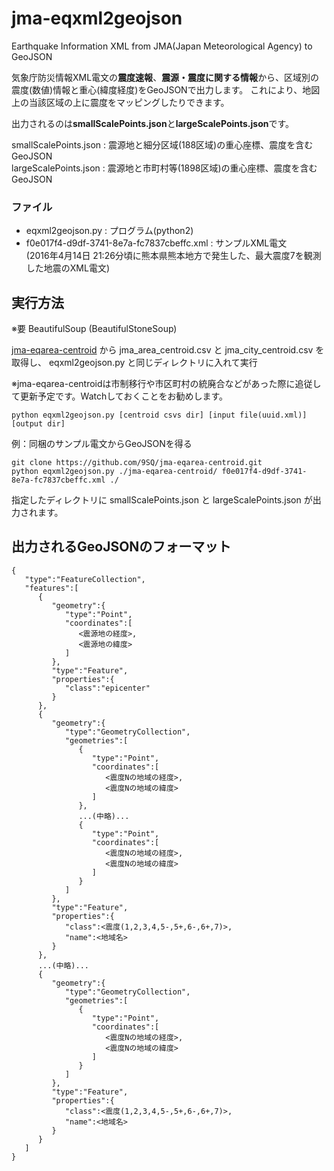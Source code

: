 jma-eqxml2geojson
======

Earthquake Information XML from JMA(Japan Meteorological Agency) to GeoJSON

気象庁防災情報XML電文の**震度速報**、**震源・震度に関する情報**から、区域別の震度(数値)情報と重心(緯度経度)をGeoJSONで出力します。
これにより、地図上の当該区域の上に震度をマッピングしたりできます。

出力されるのは**smallScalePoints.json**と**largeScalePoints.json**です。

smallScalePoints.json : 震源地と細分区域(188区域)の重心座標、震度を含むGeoJSON  
largeScalePoints.json : 震源地と市町村等(1898区域)の重心座標、震度を含むGeoJSON  

### ファイル

* eqxml2geojson.py : プログラム(python2)
* f0e017f4-d9df-3741-8e7a-fc7837cbeffc.xml : サンプルXML電文  
(2016年4月14日 21:26分頃に熊本県熊本地方で発生した、最大震度7を観測した地震のXML電文)

## 実行方法

※要 BeautifulSoup (BeautifulStoneSoup)

[jma-eqarea-centroid](https://github.com/9SQ/jma-eqarea-centroid) から jma_area_centroid.csv と jma_city_centroid.csv を取得し、 eqxml2geojson.py と同じディレクトリに入れて実行

※jma-eqarea-centroidは市制移行や市区町村の統廃合などがあった際に追従して更新予定です。Watchしておくことをお勧めします。

```
python eqxml2geojson.py [centroid csvs dir] [input file(uuid.xml)] [output dir] 
```

例：同梱のサンプル電文からGeoJSONを得る
```
git clone https://github.com/9SQ/jma-eqarea-centroid.git
python eqxml2geojson.py ./jma-eqarea-centroid/ f0e017f4-d9df-3741-8e7a-fc7837cbeffc.xml ./
```

指定したディレクトリに smallScalePoints.json と largeScalePoints.json が出力されます。

## 出力されるGeoJSONのフォーマット
```
{
   "type":"FeatureCollection",
   "features":[
      {
         "geometry":{
            "type":"Point",
            "coordinates":[
               <震源地の経度>,
               <震源地の緯度>
            ]
         },
         "type":"Feature",
         "properties":{
            "class":"epicenter"
         }
      },
      {
         "geometry":{
            "type":"GeometryCollection",
            "geometries":[
               {
                  "type":"Point",
                  "coordinates":[
                     <震度Nの地域の経度>,
                     <震度Nの地域の緯度>
                  ]
               },
               ...(中略)...
               {
                  "type":"Point",
                  "coordinates":[
                     <震度Nの地域の経度>,
                     <震度Nの地域の緯度>
                  ]
               }
            ]
         },
         "type":"Feature",
         "properties":{
            "class":<震度(1,2,3,4,5-,5+,6-,6+,7)>,
            "name":<地域名>
         }
      },
      ...(中略)...
      {
         "geometry":{
            "type":"GeometryCollection",
            "geometries":[
               {
                  "type":"Point",
                  "coordinates":[
                     <震度Nの地域の経度>,
                     <震度Nの地域の緯度>
                  ]
               }
            ]
         },
         "type":"Feature",
         "properties":{
            "class":<震度(1,2,3,4,5-,5+,6-,6+,7)>,
            "name":<地域名>
         }
      }
   ]
}
```
